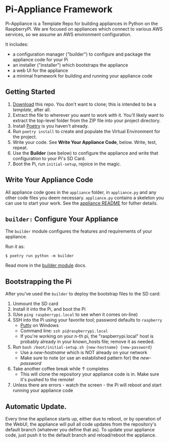 # Pi-Appliance Framework

Pi-Appliance is a Template Repo for building appliances in Python on the
RaspberryPi. We are focused on appliances which connect to various AWS services,
so we assume an AWS environment configuration.

It includes:
* a configuration manager ("builder") to configure and package the
appliance code for your Pi
* an installer ("installer") which bootstraps the appliance
* a web UI for the appliance
* a minimal framework for building and running your appliance code

## Getting Started

1. [Download](https://github.com/tdesposito/Pi-Appliance/archive/refs/heads/release.zip) this repo. You don't want to clone; this is intended to be a _template_, after all.
1. Extract the file to wherever you want to work with it. You'll likely want to extract the top-level folder from the ZIP file into your project directory.
1. Install [Poetry](https://python-poetry.org) is you haven't already.
1. Run `poetry install` to create and populate the Virtual Environment for the project.
1. Write your code. See **Write Your Appliance Code**, below. Write, test, repeat.
1. Use the **Builder** (see below) to configure the appliance and write that configuration to your Pi's SD Card.
1. Boot the Pi, run `initial-setup`, rejoice in the magic.

## Write Your Appliance Code
All appliance code goes in the `appliance` folder, in `appliance.py` and any
other code files you deem necessary. `appliance.py` contains a skeleton you can
use to start your work. See the [appliance README](appliance/README.md) for
futher details.

## `builder:` Configure Your Appliance
The `builder` module configures the features and requirements of your appliance.

Run it as:
```console
$ poetry run python -m builder
```
Read more in the [builder module](builder/README.md) docs.

## Bootstrapping the Pi
After you've used the `builder` to deploy the bootstrap files to the SD card:

1. Unmount the SD card
1. Install it into the Pi, and boot the Pi
1. (Use `ping raspberrypi.local` to see when it comes on-line)
1. SSH into the Pi using your favorite tool; password defaults to `raspberry`
    * [Putty](https://www.putty.org/) on Windows
    * Command line: `ssh pi@raspberrypi.local`
    * If you're working on your n-th pi, the "raspberrypi.local" host is probably already in your known_hosts file; remove it as needed.
1. Run `bash /boot/initial-setup.sh {new-hostname} {new-password}`
    * Use a *new-hostname* which is NOT already on your network
    * Make sure to note (or use an established pattern for) the *new-password*
1. Take another coffee break while ↑ completes
    * This will clone the repository your appliance code is in. Make sure it's pushed to the remote!
1. Unless there are errors - watch the screen - the Pi will reboot and start running your appliance code

## Automatic Update.
Every time the appliance starts up, either due to reboot, or by operation of the
WebUI, the appliance will pull all code updates from the repository's default
branch (whatever you define that as). To update your appliance code, just push
it to the default branch and reload/reboot the appliance.
